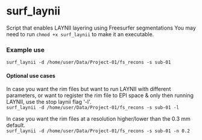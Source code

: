 # surf_laynii
Script that enables LAYNII layering using Freesurfer segmentations
You may need to run `chmod +x surf_laynii` to make it an executable.

### Example use

`surf_laynii -d /home/user/Data/Project-01/fs_recons -s sub-01`

#### Optional use cases
In case you want the rim files but want to run LAYNII with different parameters, or want to register the rim file to EPI space & only then running LAYNII, use the stop laynii flag '-l'. <br>
`surf_laynii -d /home/user/Data/Project-01/fs_recons -s sub-01 -l`

In case you want the rim files at a resolution higher/lower than the 0.3 mm default. <br>
`surf_laynii -d /home/user/Data/Project-01/fs_recons -s sub-01 -n 0.2`